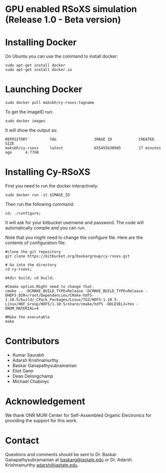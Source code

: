 GPU enabled RSoXS simulation (Release 1.0 - Beta version)
====================================

Installing Docker
=================

On Ubuntu you can use the command to install docker:

```
sudo apt-get install docker
sudo apt-get install docker.io 
```

Launching Docker
================
`sudo docker pull maksbh/cy-rsoxs:tagname`

To get the imageID run:

`sudo docker images`

It will show the output as:

```
REPOSITORY          TAG                 IMAGE ID            CREATED             SIZE
maksbh/cy-rsoxs     latest              655455b309d5        17 minutes ago      4.77GB
```

Installing Cy-RSoXS
====================

First you need to run the docker interactively:

`sudo docker run -it $IMAGE_ID`


Then run the following command:
```
cd; ./configure;
```

It will ask for your bitbucket username and password. The code will automatically compile and you can run.

Note that you might need to change the configure file. Here are the contents of configuration file:

```
#clone the git repository
git clone https://bitbucket.org/baskargroup/cy-rsoxs.git

# Go into the directory
cd cy-rsoxs;

mkdir build; cd build;

#Cmake option.Might need to change that.
cmake .. -DCMAKE_BUILD_TYPE=Release -DCMAKE_BUILD_TYPE=Release -DHDF5_DIR=/root/Dependencies/CMake-hdf5-1.10.5/build/_CPack_Packages/Linux/TGZ/HDF5-1.10.5-Linux/HDF_Group/HDF5/1.10.5/share/cmake/hdf5 -DDLEVEL2=Yes -DNUM_MATERIAL=4

#Make the executable
make
```



Contributors
============
* Kumar Saurabh
* Adarsh Krishnamurthy
* Baskar Ganapathysubramanian
* Eliot Gann
* Dean Delongchamp
* Michael Chabinyc

Acknowledgement
===============
We thank ONR MURI Center for Self-Assembled Organic Electronics for providing the support for this work.

Contact
=======
Questions and comments should be sent to Dr. Baskar Ganapathysubramanian at [baskarg@iastate.edu](mailto:baskarg@iastate.edu) or Dr.  Adarsh Krishnamurthy [adarsh@iastate.edu](mailto:adarsh@iastate.edu).

